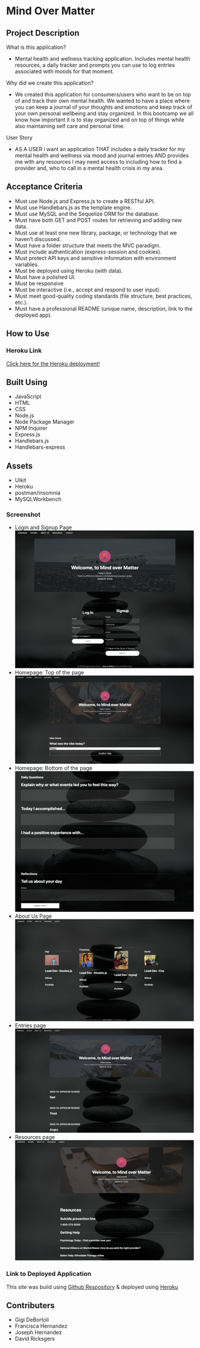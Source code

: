 # Mind Over Matter

## Project Description

What is this application? 
* Mental health and wellness tracking application. Includes mental health resources, a daily tracker and prompts you can use to log entries associated with moods for that moment. 

Why did we create this application?
* We created this application for consumers/users who want to be on top of and track their own mental health. We wanted to have a place where you can keep a journal of your thoughts and emotions and keep track of your own personal wellbeing and stay organized. In this bootcamp we all know how important it is to stay organized and on top of things while also maintaining self care and personal time. 

User Story
* AS A USER i want an application THAT includes a daily tracker for my mental health and wellness via mood and journal entries AND provides me with any resources I may need access to including how to find a provider and, who to call in a mental health crisis in my area. 

## Acceptance Criteria

* Must use Node.js and Express.js to create a RESTful API. 
* Must use Handlebars.js as the template engine. 
* Must use MySQL and the Sequelize ORM for the database.
* Must have both GET and POST routes for retrieving and adding new data.
* Must use at least one new library, package, or technology that we haven’t discussed.
* Must have a folder structure that meets the MVC paradigm.
* Must include authentication (express-session and cookies).
* Must protect API keys and sensitive information with environment variables.
* Must be deployed using Heroku (with data). 
* Must have a polished UI. 
* Must be responsive 
* Must be interactive (i.e., accept and respond to user input).
* Must meet good-quality coding standards (file structure, best practices, etc.).
* Must have a professional README (unique name, description, link to the deployed app).

## How to Use 

### Heroku Link

[Click here for the Heroku deployment!](https://mind-over-matter-2.herokuapp.com/)
 
## Built Using

* JavaScript
* HTML
* CSS 
* Node.js
* Node Package Manager
* NPM Inquirer
* Express.js
* Handlebars.js
* Handlebars-express

## Assets 

* UIkit
* Heroku
* postman/insomnia
* MySQLWorkbench

### Screenshot 
* Login and Signup Page
![Login & Sign-up](./public/Images/screenshots/login-signup.png)
* Homepage: Top of the page
![Homepage:Part 1](./public/Images/screenshots/homepage1.png)
* Homepage: Bottom of the page
![Homepage:Part 2](./public/Images/screenshots/homepage2.png)
* About Us Page 
![About Us](./public/Images/screenshots/aboutus.png)
* Entries page
![Entries](./public/Images/screenshots/Entries.png)
* Resources page
![Resources](./public/Images/screenshots/resources.png)

### Link to Deployed Application

This site was build using [Github Respository](https://github.com/francisca-hernandez/Mind-Over-Matter) & deployed using [Heroku](https://mind-over-matter-2.herokuapp.com/)

## Contributers

* Gigi DeBortoli
* Francisca Hernandez
* Joseph Hernandez
* David Ricksgers



